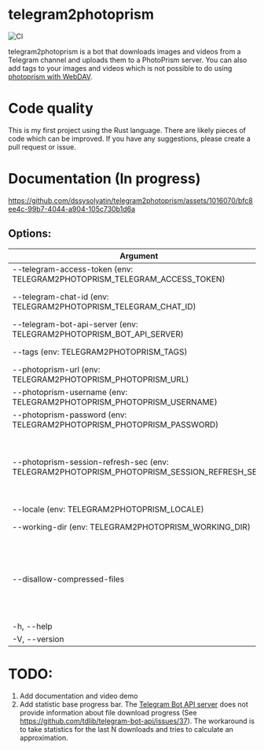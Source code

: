 # telegram2photoprism

![CI](https://github.com/dssysolyatin/telegram2photoprism/actions/workflows/ci.yml/badge.svg)

telegram2photoprism is a bot that downloads images and videos from a Telegram channel and uploads them to a PhotoPrism
server. You can also add tags to your images and videos which is not possible to do
using [photoprism with WebDAV](https://docs.photoprism.app/user-guide/sync/webdav/).

# Code quality

This is my first project using the Rust language.
There are likely pieces of code which can be improved.
If you have any suggestions, please create a pull request or issue.

# Documentation (In progress)

https://github.com/dssysolyatin/telegram2photoprism/assets/1016070/bfc8ee4c-99b7-4044-a904-105c730b1d6a

## Options:

| Argument                                                                                   | Description                                                                                                                                                                                                                                      | Default                  |
|--------------------------------------------------------------------------------------------|--------------------------------------------------------------------------------------------------------------------------------------------------------------------------------------------------------------------------------------------------|--------------------------|
| --telegram-access-token (env: TELEGRAM2PHOTOPRISM_TELEGRAM_ACCESS_TOKEN)                   | Telegram bot access token                                                                                                                                                                                                                        | -                        |
| --telegram-chat-id (env: TELEGRAM2PHOTOPRISM_TELEGRAM_CHAT_ID)                             | Telegram chat id from where photo will be downloaded and uploaded to PhotoPrism server                                                                                                                                                           | -                        |
| --telegram-bot-api-server (env: TELEGRAM2PHOTOPRISM_BOT_API_SERVER)                        | Telegram bot API server. For more information, visit [here](https://github.com/tdlib/telegram-bot-api)                                                                                                                                           | https://api.telegram.org |
| --tags (env: TELEGRAM2PHOTOPRISM_TAGS)                                                     | Tags from which the user will choose tags for the photo                                                                                                                                                                                          | -                        |
| --photoprism-url (env: TELEGRAM2PHOTOPRISM_PHOTOPRISM_URL)                                 | PhotoPrism URL                                                                                                                                                                                                                                   | -                        |
| --photoprism-username (env: TELEGRAM2PHOTOPRISM_PHOTOPRISM_USERNAME)                       | PhotoPrism username                                                                                                                                                                                                                              | -                        |
| --photoprism-password (env: TELEGRAM2PHOTOPRISM_PHOTOPRISM_PASSWORD)                       | PhotoPrism password                                                                                                                                                                                                                              | -                        |
| --photoprism-session-refresh-sec (env: TELEGRAM2PHOTOPRISM_PHOTOPRISM_SESSION_REFRESH_SEC) | Number of seconds after which the bot should obtain a new X-SESSION-ID using the username and password. Should be less than PHOTOPRISM_SESSION_TIMEOUT ([More Info](https://docs.photoprism.app/getting-started/config-options/))                | 86400                    |
| --locale (env: TELEGRAM2PHOTOPRISM_LOCALE)                                                 | Locale                                                                                                                                                                                                                                           | en                       |
| --working-dir (env: TELEGRAM2PHOTOPRISM_WORKING_DIR)                                       | Directory for temporary downloaded files                                                                                                                                                                                                         | CURRENT_DIR              |
| --disallow-compressed-files                                                                | By default, Telegram compresses videos and images if they are not attached as files. The quality of the files is significantly reduced after compression. This option prohibits the bot from uploading compressed files to the PhotoPrism server | -                        |
| -h, --help                                                                                 | Print help                                                                                                                                                                                                                                       | -                        |
| -V, --version                                                                              | Print version                                                                                                                                                                                                                                    | -                        |

# TODO:

1. Add documentation and video demo
2. Add statistic base progress bar. The [Telegram Bot API server](https://github.com/tdlib/telegram-bot-api) does not
   provide information about file download progress (See https://github.com/tdlib/telegram-bot-api/issues/37).
   The workaround is to take statistics for the last N downloads and tries to calculate an approximation. 
